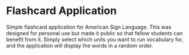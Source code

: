 # Flashcard Application

Simple flashcard application for American Sign Language.
This was designed for personal use but made it public so that 
fellow students can benefit from it. Simply select which units
you want to run vocabulary for, and the application will display 
the words in a random order.

